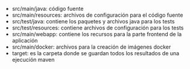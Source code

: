 
* src/main/java: código fuente
* src/main/resources: archivos de configuración para el código fuente
* src/test/java: contiene los paquetes y archivos java para los tests
* src/test/resources: contiene archivos de configuración para los tests
* src/main/webapp: contiene los recursos para la parte frontend de la aplicación
* src/main/docker: archivos para la creación de imágenes docker
* target: es la carpeta donde se guardan todos los resultados de una ejecución maven